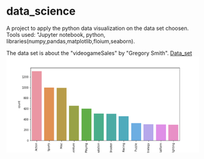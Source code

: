 # data_science
A project to apply the python data visualization on the data set choosen.
Tools used:
"Jupyter notebook, python, libraries(numpy,pandas,matplotlib,floium,seaborn).

The data set is about the "videogameSales" by "Gregory Smith".
[Data_set](https://www.kaggle.com/gregorut/videogamesales)
![](https://github.com/Navachethan-Murugeppa/data_science/blob/master/images/1.png)




